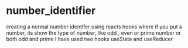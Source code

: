 # number_identifier
creating a normal number identifer using reacts hooks where if you put a number, its show the type of number, like odd , even or prime number or both odd and prime 
I have used two hooks useState and useReducer 

